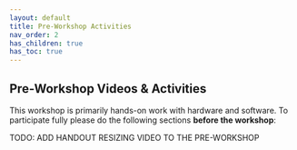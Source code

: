 ```yaml
---
layout: default
title: Pre-Workshop Activities
nav_order: 2
has_children: true
has_toc: true
---
```

## Pre-Workshop Videos & Activities
This workshop is primarily hands-on work with hardware and software. To participate fully please do the following sections **before the workshop**:


TODO: ADD HANDOUT RESIZING VIDEO TO THE PRE-WORKSHOP
